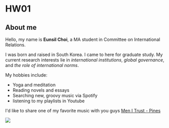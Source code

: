 
# HW01
## About me

Hello, my name is **Eunsil Choi**, a MA student in Committee on International Relations.  

I was born and raised in South Korea. I came to here for graduate study. My current research interests lie in *international institutions*, *global governance*, and *the role of international norms*. 

My hobbies include:
* Yoga and meditation
* Reading novels and essays
* Searching new, groovy music via Spotify
* listening to my playlists in Youtube

I'd like to share one of my favorite music with you guys 
[Men I Trust - Pines](https://youtu.be/cYFYnA4Nd5U)

![](https://images.app.goo.gl/2yeWBF91DWqoYNci6)

